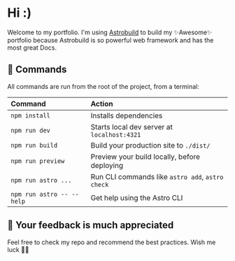 # Hi :)
Welcome to my portfolio. I'm using <a href="https://astro.build/">Astrobuild</a> to build my ✨Awesome✨ portfolio because Astrobuild is so powerful web framework and has the most great Docs.

## 🚀 Commands

All commands are run from the root of the project, from a terminal:

| Command                   | Action                                           |
| :------------------------ | :----------------------------------------------- |
| `npm install`             | Installs dependencies                            |
| `npm run dev`             | Starts local dev server at `localhost:4321`      |
| `npm run build`           | Build your production site to `./dist/`          |
| `npm run preview`         | Preview your build locally, before deploying     |
| `npm run astro ...`       | Run CLI commands like `astro add`, `astro check` |
| `npm run astro -- --help` | Get help using the Astro CLI                     |

## 🙏 Your feedback is much appreciated

Feel free to check my repo and recommend the best practices. Wish me luck 🙌🙌
